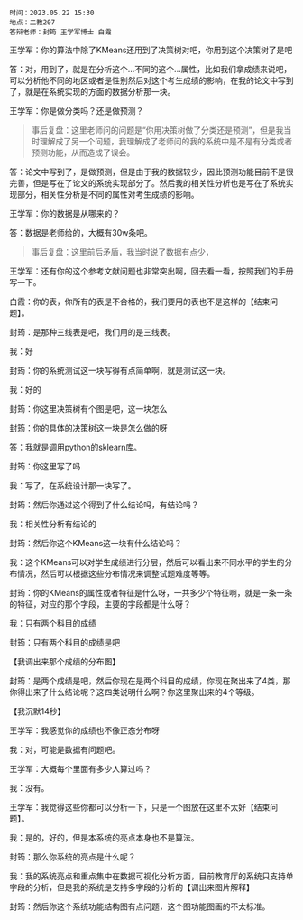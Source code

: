 ```ad-note
时间：2023.05.22 15:30
地点：二教207
答辩老师：封筠 王学军博士 白霞
```

王学军：你的算法中除了KMeans还用到了决策树对吧，你用到这个决策树了是吧

答：对，用到了，就是在分析这个...不同的这个...属性，比如我们拿成绩来说吧，可以分析他不同的地区或者是性别然后对这个考生成绩的影响，在我的论文中写到了，就是在系统实现的方面的数据分析那一块。

王学军：你是做分类吗？还是做预测？

> 事后复盘：这里老师问的问题是“你用决策树做了分类还是预测”，但是我当时理解成了另一个问题，我理解成了老师问的我的系统中是不是有分类或者预测功能，从而造成了误会。

答：论文中写到了，是做预测，但是由于我的数据较少，因此预测功能目前不是很完善，但是写在了论文的系统实现部分了。然后我的相关性分析也是写在了系统实现部分，相关性分析是不同的属性对考生成绩的影响。

王学军：你的数据是从哪来的？

答：数据是老师给的，大概有30w条吧。

> 事后复盘：这里前后矛盾，我当时说了数据有点少，

王学军：还有你的这个参考文献问题也非常突出啊，回去看一看，按照我们的手册写一下。

白霞：你的表，你所有的表是不合格的，我们要用的表也不是这样的【结束问题】。

封筠：是那种三线表是吧，我们用的是三线表。

我：好

封筠：你的系统测试这一块写得有点简单啊，就是测试这一块。

我：好的

封筠：你这里决策树有个图是吧，这一块怎么

封筠：你的具体的决策树这一块是怎么做的呀

答：我就是调用python的sklearn库。

封筠：你这里写了吗

我：写了，在系统设计那一块写了。

封筠：然后你通过这个得到了什么结论吗，有结论吗？

我：相关性分析有结论的

封筠：然后你这个KMeans这一块有什么结论吗？

我：这个KMeans可以对学生成绩进行分层，然后可以看出来不同水平的学生的分布情况，然后可以根据这些分布情况来调整试题难度等等。

封筠：你的KMeans的属性或者特征是什么呀，一共多少个特征啊，就是一条一条的特征，对应的那个字段，主要的字段都是什么呀？

我：只有两个科目的成绩

封筠：只有两个科目的成绩是吧

【我调出来那个成绩的分布图】

封筠：是两个成绩是吧，然后你现在是两个科目的成绩，你现在聚出来了4类，那你得出来了什么结论呢？这四类说明什么啊？你这里聚出来的4个等级。

【我沉默14秒】

王学军：我感觉你的成绩也不像正态分布呀

我：对，可能是数据有问题吧。

王学军：大概每个里面有多少人算过吗？

我：没有。

王学军：我觉得这些你都可以分析一下，只是一个图放在这里不太好【结束问题】。

我：是的，好的，但是本系统的亮点本身也不是算法。

封筠：那么你系统的亮点是什么呢？

我：我的系统亮点和重点集中在数据可视化分析方面，目前教育厅的系统只支持单字段的分析，但是我的系统是支持多字段的分析的【调出来图片解释】

封筠：然后你这个系统功能结构图有点问题，这个图功能图画的不太标准。
